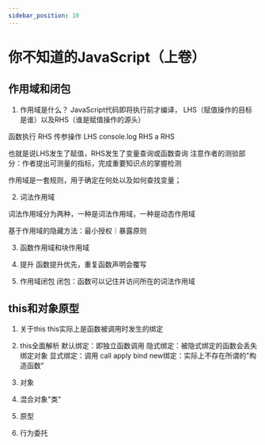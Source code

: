 ```yaml
---
sidebar_position: 10
---
```


# 你不知道的JavaScript（上卷）
## 作用域和闭包
1. 作用域是什么？
JavaScript代码即将执行前才编译，
LHS（赋值操作的目标是谁）以及RHS（谁是赋值操作的源头）

函数执行 RHS
传参操作 LHS
console.log RHS
a RHS

也就是说LHS发生了赋值，RHS发生了变量查询或函数查询
注意作者的测验部分：作者提出可测量的指标，完成重要知识点的掌握检测

作用域是一套规则，用于确定在何处以及如何查找变量；

2. 词法作用域

词法作用域分为两种，一种是词法作用域，一种是动态作用域

基于作用域的隐藏方法：最小授权｜暴露原则

3. 函数作用域和块作用域


4. 提升
函数提升优先，重复函数声明会覆写

5. 作用域闭包
闭包：函数可以记住并访问所在的词法作用域

## this和对象原型
1. 关于this
this实际上是函数被调用时发生的绑定

2. this全面解析
默认绑定：即独立函数调用
隐式绑定：被隐式绑定的函数会丢失绑定对象
显式绑定：调用 call apply bind
new绑定：实际上不存在所谓的"构造函数"

3. 对象


4. 混合对象"类"


5. 原型


6. 行为委托

